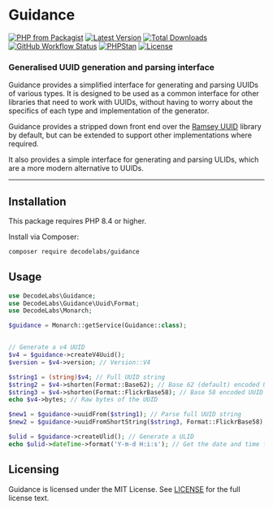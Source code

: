 # Guidance

[![PHP from Packagist](https://img.shields.io/packagist/php-v/decodelabs/guidance?style=flat)](https://packagist.org/packages/decodelabs/guidance)
[![Latest Version](https://img.shields.io/packagist/v/decodelabs/guidance.svg?style=flat)](https://packagist.org/packages/decodelabs/guidance)
[![Total Downloads](https://img.shields.io/packagist/dt/decodelabs/guidance.svg?style=flat)](https://packagist.org/packages/decodelabs/guidance)
[![GitHub Workflow Status](https://img.shields.io/github/actions/workflow/status/decodelabs/guidance/integrate.yml?branch=develop)](https://github.com/decodelabs/guidance/actions/workflows/integrate.yml)
[![PHPStan](https://img.shields.io/badge/PHPStan-enabled-44CC11.svg?longCache=true&style=flat)](https://github.com/phpstan/phpstan)
[![License](https://img.shields.io/packagist/l/decodelabs/guidance?style=flat)](https://packagist.org/packages/decodelabs/guidance)

### Generalised UUID generation and parsing interface

Guidance provides a simplified interface for generating and parsing UUIDs of various types. It is designed to be used as a common interface for other libraries that need to work with UUIDs, without having to worry about the specifics of each type and implementation of the generator.

Guidance provides a stripped down front end over the [Ramsey UUID](https://uuid.ramsey.dev) library by default, but can be extended to support other implementations where required.

It also provides a simple interface for generating and parsing ULIDs, which are a more modern alternative to UUIDs.

---

## Installation

This package requires PHP 8.4 or higher.

Install via Composer:

```bash
composer require decodelabs/guidance
```

## Usage

```php
use DecodeLabs\Guidance;
use DecodeLabs\Guidance\Uuid\Format;
use DecodeLabs\Monarch;

$guidance = Monarch::getService(Guidance::class);


// Generate a v4 UUID
$v4 = $guidance->createV4Uuid();
$version = $v4->version; // Version::V4

$string1 = (string)$v4; // Full UUID string
$string2 = $v4->shorten(Format::Base62); // Base 62 (default) encoded UUID
$string3 = $v4->shorten(Format::FlickrBase58); // Base 58 encoded UUID
echo $v4->bytes; // Raw bytes of the UUID

$new1 = $guidance->uuidFrom($string1); // Parse full UUID string
$new2 = $guidance->uuidFromShortString($string3, Format::FlickrBase58);

$ulid = $guidance->createUlid(); // Generate a ULID
echo $ulid->dateTime->format('Y-m-d H:i:s'); // Get the date and time from the ULID
```

## Licensing

Guidance is licensed under the MIT License. See [LICENSE](./LICENSE) for the full license text.
